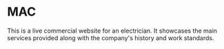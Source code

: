 # MAC

This is a live commercial website for an electrician. It showcases the main services provided along with the company's history and work standards.
